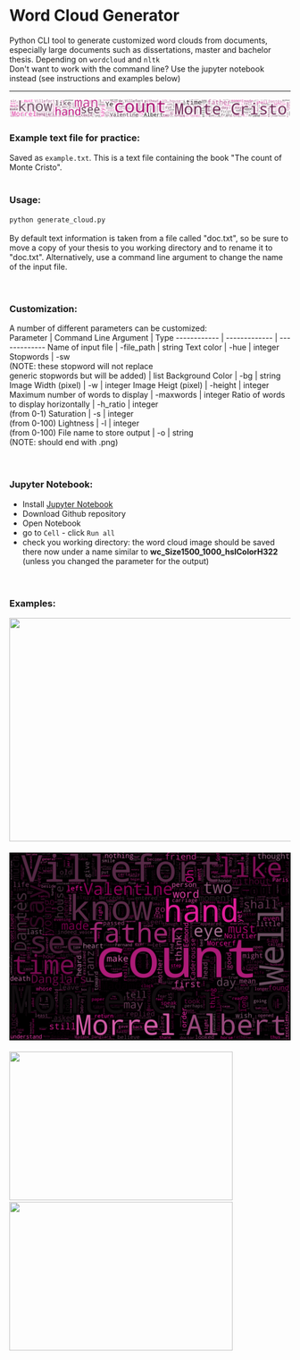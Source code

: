 # Word Cloud Generator
Python CLI tool to generate customized word clouds from documents, especially large documents such as dissertations, master and bachelor thesis. Depending on `wordcloud` and `nltk` <br>
Don't want to work with the command line? Use the jupyter notebook instead (see instructions and examples below)<hr>
![Example of word cloud, Low Height](example_output/example6_width1500_height100.png?raw=true "Custom settings")
### **Example text file for practice:**<br>
Saved as `example.txt`. This is a text file containing the book "The count of Monte Cristo".<br><br>

### **Usage:**<br>
`python generate_cloud.py`<br><br>
By default text information is taken from a file called "doc.txt", so be sure to move a copy of your thesis to you working directory and to rename it to "doc.txt". 
Alternatively, use a command line argument to change the name of the input file.<br><br><br>
### **Customization**:<br>
A number of different parameters can be customized: <br>
Parameter | Command Line Argument | Type
------------ | ------------- | -------------
Name of input file | -file_path | string
Text color | -hue | integer
Stopwords | -sw <br>(NOTE: these stopword will not replace <br>generic stopwords but will be added) | list
Background Color | -bg | string
Image Width (pixel) | -w | integer
Image Heigt (pixel) | -height | integer
Maximum number of words to display | -maxwords | integer
Ratio of words to display horizontally | -h_ratio | integer<br> (from 0-1)
Saturation | -s | integer<br> (from 0-100)
Lightness | -l | integer<br> (from 0-100)
File name to store output | -o | string <br> (NOTE: should end with .png)
<br><br><br>
### **Jupyter Notebook**:<br>
 - Install [Jupyter Notebook](https://test-jupyter.readthedocs.io/en/latest/install.html)
 - Download Github repository
 - Open Notebook
 - go to `Cell` - click `Run all`
 - check you working directory: the word cloud image should be saved there now under a name similar to **wc_Size1500_1000_hslColorH322** (unless you changed the parameter for the output)
<br><br><br>
### **Examples**:<br>
<img src="https://github.com/lasupernova/thesis_wordcloud_generator/blob/master/example_output/example_cloud1.png" width="600" height="400"><br><br>
![Example of word cloud with black background](example_output/blackBG.png?raw=true "Custom settings")<br><br>
<img src="https://github.com/lasupernova/thesis_wordcloud_generator/blob/master/example_output/example2_saturation25_lightness90.png" width="400" height="266">
<img src="https://github.com/lasupernova/thesis_wordcloud_generator/blob/master/example_output/example3_randomHue.png" width="400" height="266">






